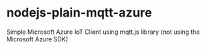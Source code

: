 # nodejs-plain-mqtt-azure
Simple Microsoft Azure IoT Client using mqtt.js library (not using the Microsoft Azure SDK)
